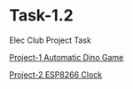 # Task-1.2
Elec Club Project Task

[Project-1 Automatic Dino Game](https://github.com/KJSashank/Task-1.2/tree/master/Automatic%20Dino%20Game)

[Project-2 ESP8266 Clock](https://github.com/KJSashank/Task-1.2/tree/master/ESP8266%20Clock)
